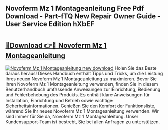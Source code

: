 ## Novoferm Mz 1 Montageanleitung Free Pdf Download - Part-fTQ New Repair Owner Guide - User Service Edition hXbEF

# <h2><a href="http://df8lepe.blite.top/?on=Novoferm+Mz+1+Montageanleitung">🔗Download 👉🔴 Novoferm Mz 1 Montageanleitung</a></h2>

[![Novoferm Mz 1 Montageanleitung new download](https://i.imgur.com/lujVjoI.png)](http://df8lepe.blite.top/?on=Novoferm+Mz+1+Montageanleitung)
Holen Sie das Beste daraus heraus! Dieses Handbuch enthält Tipps und Tricks, um die Leistung Ihres neuen Novoferm Mz 1 Montageanleitung zu maximieren. Bevor Sie Ihren Novoferm Mz 1 Montageanleitung verwenden, finden Sie in diesem Benutzerhandbuch umfassende Anweisungen zur Einrichtung, Bedienung und Fehlerbehebung des Produkts. Es enthält klare Anweisungen für Installation, Einrichtung und Betrieb sowie wichtige Sicherheitsinformationen. Genießen Sie den Komfort der Funktionsliste, während Sie Ihr neues Novoferm Mz 1 Montageanleitung verwenden. Wir sind immer für Sie da, Novoferm Mz 1 Montageanleitung. Unser Kundensupport-Team ist bestrebt, Sie bei allen Anfragen zu unterstützen.
